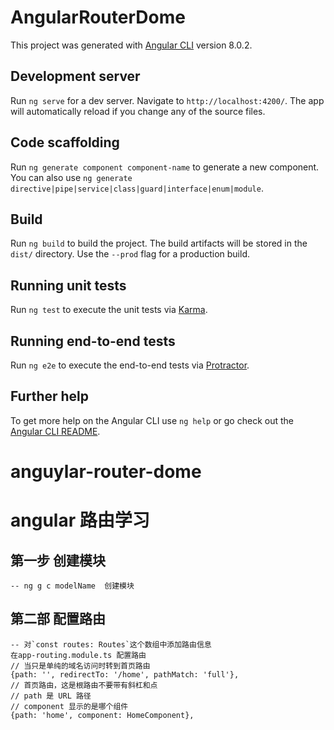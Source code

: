 # AngularRouterDome

This project was generated with [Angular CLI](https://github.com/angular/angular-cli) version 8.0.2.

## Development server

Run `ng serve` for a dev server. Navigate to `http://localhost:4200/`. The app will automatically reload if you change any of the source files.

## Code scaffolding

Run `ng generate component component-name` to generate a new component. You can also use `ng generate directive|pipe|service|class|guard|interface|enum|module`.

## Build

Run `ng build` to build the project. The build artifacts will be stored in the `dist/` directory. Use the `--prod` flag for a production build.

## Running unit tests

Run `ng test` to execute the unit tests via [Karma](https://karma-runner.github.io).

## Running end-to-end tests

Run `ng e2e` to execute the end-to-end tests via [Protractor](http://www.protractortest.org/).

## Further help

To get more help on the Angular CLI use `ng help` or go check out the [Angular CLI README](https://github.com/angular/angular-cli/blob/master/README.md).
# anguylar-router-dome

# angular 路由学习
##  第一步 创建模块
    -- ng g c modelName  创建模块
##  第二部 配置路由
    -- 对`const routes: Routes`这个数组中添加路由信息
    在app-routing.module.ts 配置路由
    // 当只是单纯的域名访问时转到首页路由
    {path: '', redirectTo: '/home', pathMatch: 'full'},
    // 首页路由，这是根路由不要带有斜杠和点
    // path 是 URL 路径
    // component 显示的是哪个组件
    {path: 'home', component: HomeComponent},
